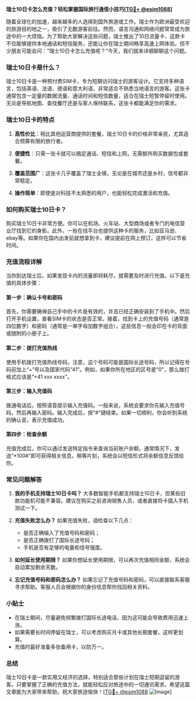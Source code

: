 **瑞士10日卡怎么充值？轻松掌握国际旅行通信小技巧[[TG💪+ @esim1088](https://t.me/s/esim1088)]**

随着全球化的加速，越来越多的人选择到国外旅游或工作。瑞士作为欧洲最受欢迎的旅游目的地之一，吸引了无数游客前往。然而，语言沟通和网络问题常常成为旅途中的一大烦恼。为了帮助大家解决这些问题，瑞士推出了10日流量卡，这款卡不仅能够提供本地通话和短信服务，还能让你在瑞士期间畅享高速上网体验。但不少朋友可能会问：“瑞士10日卡怎么充值呢？”今天，我们就来详细聊聊这个问题。

### 瑞士10日卡是什么？

瑞士10日卡是一种预付费SIM卡，专为短期访问瑞士的游客设计。它支持多种语言，包括英语、法语、德语和意大利语，非常适合不熟悉当地语言的游客。这张卡通常包含一定量的数据流量、通话时间和短信数量，适合在瑞士短暂停留时使用。无论是导航地图、查找餐厅还是与家人保持联系，这张卡都能满足你的需求。

### 瑞士10日卡的特点

1. **高性价比**：相比其他运营商提供的套餐，瑞士10日卡的价格非常亲民，尤其适合预算有限的旅行者。
   
2. **便捷性**：只需一张卡就可以搞定通话、短信和上网，无需额外购买数据包或套餐。

3. **覆盖范围广**：这张卡几乎覆盖了瑞士全境，无论是在城市还是乡村，信号都非常稳定。

4. **操作简单**：即使是对科技不太熟悉的用户，也能轻松完成激活和充值。

### 如何购买瑞士10日卡？

购买瑞士10日卡非常方便。你可以在机场、火车站、大型商场或者专门的电信营业厅找到它的身影。此外，一些在线平台也提供这种卡的服务，比如亚马逊、ebay等。如果你在国内出发前就想拿到卡，建议提前在网上预订，这样可以节省时间。

### 充值流程详解

当你到达瑞士后，如果发现卡内的流量即将耗尽，就需要及时进行充值。以下是充值的具体步骤：

#### 第一步：确认卡号和密码

首先，你需要确保自己手中的卡片是有效的，并且已经正确安装到了手机中。然后打开手机设置，查看SIM卡的状态是否正常。接着，找到卡上的充值号码（通常是四位数字）和密码（通常是一串字母加数字组合）。这些信息一般会印在卡的背面或随附的小册子上。

#### 第二步：拨打充值热线

使用手机拨打充值热线号码。注意，这个号码可能是国际长途号码，所以记得在号码前加上“+”号以及国家代码“41”。例如，如果你所在地区的区号是“0”，那么拨打格式应该是“+41 xxx xxxx”。

#### 第三步：输入充值码

拨通电话后，按照语音提示输入充值码。一般来说，系统会要求你先输入充值号码，然后再输入密码。输入完成后，按“#”键结束。如果一切顺利，你会听到系统的确认音，表示充值成功。

#### 第四步：检查余额

充值完成后，你可以通过发送特定指令来查询当前账户余额。通常情况下，发送“*100#”即可获得相关信息。稍等片刻，系统会以短信形式将余额信息反馈给你。

### 常见问题解答

1. **我的手机支持瑞士10日卡吗？**
   大多数智能手机都支持瑞士10日卡，但某些旧款功能机可能不兼容。建议在购买之前咨询销售人员，或者直接将卡插入手机测试一下。

2. **充值失败怎么办？**
   如果充值失败，请检查以下几点：
   - 是否正确输入了充值号码和密码；
   - 是否正确拨打了国际长途号码；
   - 手机是否有足够的电量和信号强度。

3. **如何延长使用期限？**
   如果你想延长使用期限，可以再次充值相同金额，系统会自动累加剩余天数。

4. **忘记充值号码和密码怎么办？**
   如果忘记了充值号码和密码，可以直接联系客服寻求帮助。客服人员会根据你的身份信息帮你找回相关资料。

### 小贴士

- 在瑞士期间，尽量避免频繁拨打国际长途电话，因为这可能会导致费用迅速上涨。
- 如果需要长时间停留在瑞士，可以考虑购买月卡或其他长期套餐，这样更划算。
- 充值时最好准备多张备用卡，以防万一。

### 总结

瑞士10日卡是一款实用又经济的选择，特别适合那些计划在瑞士短期逗留的游客。只要掌握了正确的充值方法，就能轻松应对旅途中的一切通讯需求。希望这篇文章能为大家带来帮助，祝大家旅途愉快！[[TG💪+ @esim1088](https://t.me/s/esim1088) ![Image](https://i.postimg.cc/4NQfJmqS/Snipaste-2025-05-13-00-14-12.png)]